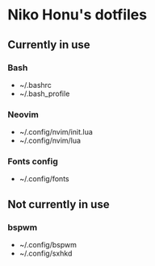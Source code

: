 # Niko Honu's dotfiles

## Currently in use
### Bash

- ~/.bashrc
- ~/.bash_profile

### Neovim

- ~/.config/nvim/init.lua
- ~/.config/nvim/lua

### Fonts config

- ~/.config/fonts

## Not currently in use
### bspwm

- ~/.config/bspwm
- ~/.config/sxhkd

